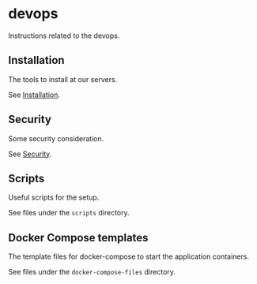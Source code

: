 # devops
Instructions related to the devops.

## Installation
The tools to install at our servers.

See [Installation](Installation.md).


## Security
Some security consideration.

See [Security](Security.md).


## Scripts
Useful scripts for the setup.

See files under the `scripts` directory.

## Docker Compose templates
The template files for docker-compose to start the application containers.

See files under the `docker-compose-files` directory.
